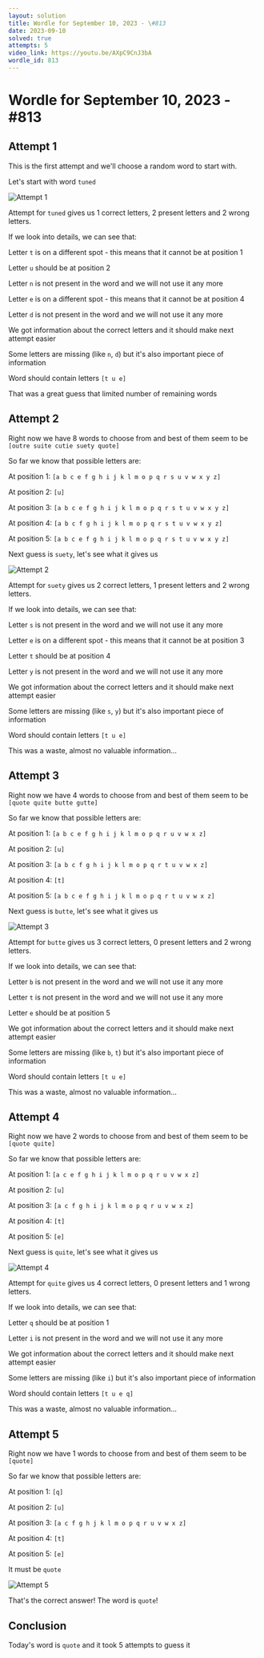```yaml
---
layout: solution
title: Wordle for September 10, 2023 - \#813
date: 2023-09-10
solved: true
attempts: 5
video_link: https://youtu.be/AXpC9CnJ3bA
wordle_id: 813
---
```


# Wordle for September 10, 2023 - \#813

## Attempt 1

This is the first attempt and we'll choose a random word to start with.

Let's start with word `tuned`

![Attempt 1](2023-09-10/attempt-1.png)

Attempt for `tuned` gives us 1 correct letters, 2 present letters and 2 wrong letters.

If we look into details, we can see that:

Letter `t` is on a different spot - this means that it cannot be at position 1

Letter `u` should be at position 2

Letter `n` is not present in the word and we will not use it any more

Letter `e` is on a different spot - this means that it cannot be at position 4

Letter `d` is not present in the word and we will not use it any more

We got information about the correct letters and it should make next attempt easier

Some letters are missing (like `n`, `d`) but it's also important piece of information

Word should contain letters `[t u e]`

That was a great guess that limited number of remaining words



## Attempt 2

Right now we have 8 words to choose from and best of them seem to be `[outre suite cutie suety quote]`

So far we know that possible letters are:

At position 1: `[a b c e f g h i j k l m o p q r s u v w x y z]`

At position 2: `[u]`

At position 3: `[a b c e f g h i j k l m o p q r s t u v w x y z]`

At position 4: `[a b c f g h i j k l m o p q r s t u v w x y z]`

At position 5: `[a b c e f g h i j k l m o p q r s t u v w x y z]`

Next guess is `suety`, let's see what it gives us

![Attempt 2](2023-09-10/attempt-2.png)

Attempt for `suety` gives us 2 correct letters, 1 present letters and 2 wrong letters.

If we look into details, we can see that:

Letter `s` is not present in the word and we will not use it any more

Letter `e` is on a different spot - this means that it cannot be at position 3

Letter `t` should be at position 4

Letter `y` is not present in the word and we will not use it any more

We got information about the correct letters and it should make next attempt easier

Some letters are missing (like `s`, `y`) but it's also important piece of information

Word should contain letters `[t u e]`

This was a waste, almost no valuable information...



## Attempt 3

Right now we have 4 words to choose from and best of them seem to be `[quote quite butte gutte]`

So far we know that possible letters are:

At position 1: `[a b c e f g h i j k l m o p q r u v w x z]`

At position 2: `[u]`

At position 3: `[a b c f g h i j k l m o p q r t u v w x z]`

At position 4: `[t]`

At position 5: `[a b c e f g h i j k l m o p q r t u v w x z]`

Next guess is `butte`, let's see what it gives us

![Attempt 3](2023-09-10/attempt-3.png)

Attempt for `butte` gives us 3 correct letters, 0 present letters and 2 wrong letters.

If we look into details, we can see that:

Letter `b` is not present in the word and we will not use it any more

Letter `t` is not present in the word and we will not use it any more

Letter `e` should be at position 5

We got information about the correct letters and it should make next attempt easier

Some letters are missing (like `b`, `t`) but it's also important piece of information

Word should contain letters `[t u e]`

This was a waste, almost no valuable information...



## Attempt 4

Right now we have 2 words to choose from and best of them seem to be `[quote quite]`

So far we know that possible letters are:

At position 1: `[a c e f g h i j k l m o p q r u v w x z]`

At position 2: `[u]`

At position 3: `[a c f g h i j k l m o p q r u v w x z]`

At position 4: `[t]`

At position 5: `[e]`

Next guess is `quite`, let's see what it gives us

![Attempt 4](2023-09-10/attempt-4.png)

Attempt for `quite` gives us 4 correct letters, 0 present letters and 1 wrong letters.

If we look into details, we can see that:

Letter `q` should be at position 1

Letter `i` is not present in the word and we will not use it any more

We got information about the correct letters and it should make next attempt easier

Some letters are missing (like `i`) but it's also important piece of information

Word should contain letters `[t u e q]`

This was a waste, almost no valuable information...



## Attempt 5

Right now we have 1 words to choose from and best of them seem to be `[quote]`

So far we know that possible letters are:

At position 1: `[q]`

At position 2: `[u]`

At position 3: `[a c f g h j k l m o p q r u v w x z]`

At position 4: `[t]`

At position 5: `[e]`

It must be `quote`

![Attempt 5](2023-09-10/attempt-5.png)

That's the correct answer! The word is `quote`!

## Conclusion

Today's word is `quote` and it took 5 attempts to guess it

